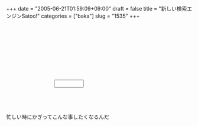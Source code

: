 +++
date = "2005-06-21T01:59:09+09:00"
draft = false
title = "新しい検索エンジンSatoo!"
categories = ["baka"]
slug = "1535"
+++

<div style="background-image:url(http://ieiriblog.jugem.cc/?image=4194); width:320px;     height:240px;"><form action="http://google.co.jp/search"><input type="text" name="q" style="width:80px; top:150px; left:130px;position:relative;"><input type=hidden name=hl value=ja></form></div>
忙しい時にかぎってこんな事したくなるんだ
